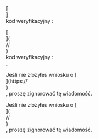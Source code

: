 [<br host>]<br action>kod weryfikacyjny :<br code>

[<br host>](<br protocol>//<br host>)<br action>kod weryfikacyjny :<br code>.

Jeśli nie złożyłeś wniosku o [<br host>](https://<br host>)<br action>, proszę zignorować tę wiadomość.

Jeśli nie złożyłeś wniosku o [<br host>](<br protocol>//<br host>)<br action>, proszę zignorować tę wiadomość.
